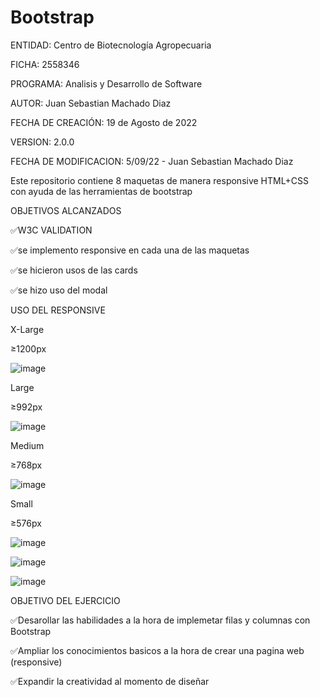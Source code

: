 # Bootstrap
ENTIDAD: Centro de Biotecnología Agropecuaria

FICHA: 2558346

PROGRAMA: Analisis y Desarrollo de Software

AUTOR: Juan Sebastian Machado Diaz

FECHA DE CREACIÓN: 19 de Agosto de 2022

VERSION: 2.0.0

FECHA DE MODIFICACION: 5/09/22  - Juan Sebastian Machado Diaz


Este repositorio  contiene 8 maquetas de manera responsive HTML+CSS con ayuda de las herramientas de bootstrap



OBJETIVOS ALCANZADOS


✅W3C VALIDATION


✅se implemento responsive en cada una de las maquetas 


✅se hicieron usos de las cards 


✅se hizo uso del modal


USO DEL RESPONSIVE


X-Large

≥1200px

![image](https://user-images.githubusercontent.com/111257572/196844582-a6d8e3c4-5fdd-41f2-855e-4c5f01fa8967.png)

Large

≥992px

![image](https://user-images.githubusercontent.com/111257572/196844733-17ff3b52-142d-49e3-9c7c-fdda95f7c0df.png)

Medium

≥768px

![image](https://user-images.githubusercontent.com/111257572/196844957-e8f009b1-eacd-4c42-8a5d-7e92d8897d6a.png)

Small

≥576px

![image](https://user-images.githubusercontent.com/111257572/196845613-d88b43f4-6fe0-4647-ab89-c4012d32b072.png)


![image](https://user-images.githubusercontent.com/111257572/196845682-7a49f088-59b4-4fe1-aedb-a6ef850cf00b.png)

![image](https://user-images.githubusercontent.com/111257572/196845755-52e97b80-e535-4487-a270-db413f9c7db4.png)





OBJETIVO DEL EJERCICIO


✅Desarollar las habilidades a la hora de implemetar filas y columnas con Bootstrap


✅Ampliar los conocimientos basicos a la hora de crear una pagina web (responsive)


✅Expandir la creatividad al momento de diseñar 




